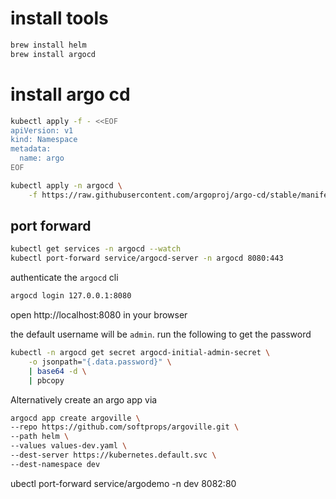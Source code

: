 # install tools

```sh
brew install helm
brew install argocd
```

# install argo cd

```sh
kubectl apply -f - <<EOF
apiVersion: v1
kind: Namespace
metadata:
  name: argo
EOF
```

```sh
kubectl apply -n argocd \
    -f https://raw.githubusercontent.com/argoproj/argo-cd/stable/manifests/install.yaml
```

## port forward

```sh
kubectl get services -n argocd --watch
kubectl port-forward service/argocd-server -n argocd 8080:443
```

authenticate the `argocd` cli

```sh
argocd login 127.0.0.1:8080
```



open http://localhost:8080 in your browser

the default username will be `admin`. run the following to get the password

```sh
kubectl -n argocd get secret argocd-initial-admin-secret \
    -o jsonpath="{.data.password}" \
    | base64 -d \
    | pbcopy
```

Alternatively create an argo app via

```sh
argocd app create argoville \
--repo https://github.com/softprops/argoville.git \
--path helm \
--values values-dev.yaml \
--dest-server https://kubernetes.default.svc \
--dest-namespace dev
```

ubectl port-forward service/argodemo -n dev 8082:80
